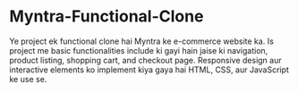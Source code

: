# Myntra-Functional-Clone
Ye project ek functional clone hai Myntra ke e-commerce website ka. Is project me basic functionalities include ki gayi hain jaise ki navigation, product listing, shopping cart, and checkout page. Responsive design aur interactive elements ko implement kiya gaya hai HTML, CSS, aur JavaScript ke use se.
